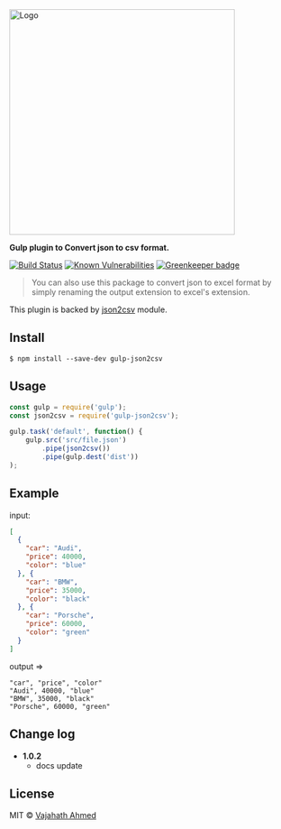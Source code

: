 

<img src="https://raw.githubusercontent.com/vajahath/gulp-json2csv/master/media/logo.jpg" alt="Logo" width=400/>

**Gulp plugin to Convert json to csv format.**

[![Build Status](https://travis-ci.org/vajahath/gulp-json2csv.svg?branch=master)](https://travis-ci.org/vajahath/gulp-json2csv)
[![Known Vulnerabilities](https://snyk.io/test/npm/gulp-json2csv/badge.svg)](https://snyk.io/test/npm/gulp-json2csv)
[![Greenkeeper badge](https://badges.greenkeeper.io/vajahath/gulp-json2csv.svg)](https://greenkeeper.io/)

> You can also use this package to convert json to excel format by simply renaming the output extension to excel's extension.

This plugin is backed by [json2csv](https://www.npmjs.com/package/json2csv) module.

## Install

```
$ npm install --save-dev gulp-json2csv
```

## Usage

```js
const gulp = require('gulp');
const json2csv = require('gulp-json2csv');

gulp.task('default', function() {
	gulp.src('src/file.json')
		.pipe(json2csv())
		.pipe(gulp.dest('dist'))
);
```
## Example

input:
```json
[
  {
    "car": "Audi",
    "price": 40000,
    "color": "blue"
  }, {
    "car": "BMW",
    "price": 35000,
    "color": "black"
  }, {
    "car": "Porsche",
    "price": 60000,
    "color": "green"
  }
]
```
output =>
```
"car", "price", "color"
"Audi", 40000, "blue"
"BMW", 35000, "black"
"Porsche", 60000, "green"
```

## Change log
- **1.0.2**
  - docs update

## License

MIT © [Vajahath Ahmed](https://facebook.com/vajahath.ahmed)
